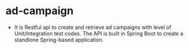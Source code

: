 # ad-campaign

* It is Restful api to create and retrieve ad campaigns with level of Unit/Integration test codes. The API is built in Spring Boot to create a standlone Spring-based application.





